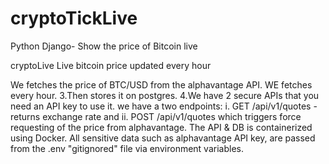 # cryptoTickLive
Python Django- Show the price of Bitcoin live

cryptoLive
Live bitcoin price updated every hour

We fetches the price of BTC/USD from the alphavantage API.
WE fetches every hour. 3.Then stores it on postgres. 4.We have 2 secure APIs that you need an API key to use it.
we have a two endpoints: i. GET /api/v1/quotes - returns exchange rate and ii. POST /api/v1/quotes which triggers force requesting of the price from alphavantage.
The API & DB is containerized using Docker.
All sensitive data such as alphavantage API key, are passed from the .env "gitignored" file via environment variables.
